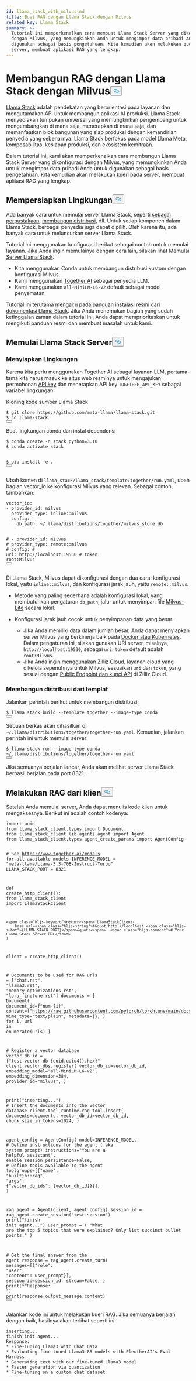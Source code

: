```yaml
---
id: llama_stack_with_milvus.md
title: Buat RAG dengan Llama Stack dengan Milvus
related_key: Llama Stack
summary: >-
  Tutorial ini memperkenalkan cara membuat Llama Stack Server yang dikonfigurasi
  dengan Milvus, yang memungkinkan Anda untuk mengimpor data pribadi Anda untuk
  digunakan sebagai basis pengetahuan. Kita kemudian akan melakukan query pada
  server, membuat aplikasi RAG yang lengkap.
---
```

<h1 id="Build-RAG-with-Llama-Stack-with-Milvus" class="common-anchor-header">Membangun RAG dengan Llama Stack dengan Milvus<button data-href="#Build-RAG-with-Llama-Stack-with-Milvus" class="anchor-icon" translate="no">
      <svg translate="no"
        aria-hidden="true"
        focusable="false"
        height="20"
        version="1.1"
        viewBox="0 0 16 16"
        width="16"
      >
        <path
          fill="#0092E4"
          fill-rule="evenodd"
          d="M4 9h1v1H4c-1.5 0-3-1.69-3-3.5S2.55 3 4 3h4c1.45 0 3 1.69 3 3.5 0 1.41-.91 2.72-2 3.25V8.59c.58-.45 1-1.27 1-2.09C10 5.22 8.98 4 8 4H4c-.98 0-2 1.22-2 2.5S3 9 4 9zm9-3h-1v1h1c1 0 2 1.22 2 2.5S13.98 12 13 12H9c-.98 0-2-1.22-2-2.5 0-.83.42-1.64 1-2.09V6.25c-1.09.53-2 1.84-2 3.25C6 11.31 7.55 13 9 13h4c1.45 0 3-1.69 3-3.5S14.5 6 13 6z"
        ></path>
      </svg>
    </button></h1><p><a href="https://github.com/meta-llama/llama-stack/tree/main">Llama Stack</a> adalah pendekatan yang berorientasi pada layanan dan mengutamakan API untuk membangun aplikasi AI produksi. Llama Stack menyediakan tumpukan universal yang memungkinkan pengembang untuk mengembangkan di mana saja, menerapkan di mana saja, dan memanfaatkan blok bangunan yang siap produksi dengan kemandirian penyedia yang sebenarnya. Llama Stack berfokus pada model Llama Meta, komposabilitas, kesiapan produksi, dan ekosistem kemitraan.</p>
<p>Dalam tutorial ini, kami akan memperkenalkan cara membangun Llama Stack Server yang dikonfigurasi dengan Milvus, yang memungkinkan Anda untuk mengimpor data pribadi Anda untuk digunakan sebagai basis pengetahuan. Kita kemudian akan melakukan kueri pada server, membuat aplikasi RAG yang lengkap.</p>
<h2 id="Preparing-the-Environment" class="common-anchor-header">Mempersiapkan Lingkungan<button data-href="#Preparing-the-Environment" class="anchor-icon" translate="no">
      <svg translate="no"
        aria-hidden="true"
        focusable="false"
        height="20"
        version="1.1"
        viewBox="0 0 16 16"
        width="16"
      >
        <path
          fill="#0092E4"
          fill-rule="evenodd"
          d="M4 9h1v1H4c-1.5 0-3-1.69-3-3.5S2.55 3 4 3h4c1.45 0 3 1.69 3 3.5 0 1.41-.91 2.72-2 3.25V8.59c.58-.45 1-1.27 1-2.09C10 5.22 8.98 4 8 4H4c-.98 0-2 1.22-2 2.5S3 9 4 9zm9-3h-1v1h1c1 0 2 1.22 2 2.5S13.98 12 13 12H9c-.98 0-2-1.22-2-2.5 0-.83.42-1.64 1-2.09V6.25c-1.09.53-2 1.84-2 3.25C6 11.31 7.55 13 9 13h4c1.45 0 3-1.69 3-3.5S14.5 6 13 6z"
        ></path>
      </svg>
    </button></h2><p>Ada banyak cara untuk memulai server Llama Stack, seperti <a href="https://llama-stack.readthedocs.io/en/latest/distributions/importing_as_library.html">sebagai perpustakaan</a>, <a href="https://llama-stack.readthedocs.io/en/latest/distributions/building_distro.html">membangun distribusi</a>, dll. Untuk setiap komponen dalam Llama Stack, berbagai penyedia juga dapat dipilih. Oleh karena itu, ada banyak cara untuk meluncurkan server Llama Stack.</p>
<p>Tutorial ini menggunakan konfigurasi berikut sebagai contoh untuk memulai layanan. Jika Anda ingin memulainya dengan cara lain, silakan lihat Memulai <a href="https://llama-stack.readthedocs.io/en/latest/distributions/index.html">Server Llama Stack</a>.</p>
<ul>
<li>Kita menggunakan Conda untuk membangun distribusi kustom dengan konfigurasi Milvus.</li>
<li>Kami menggunakan <a href="https://llama-stack.readthedocs.io/en/latest/distributions/self_hosted_distro/together.html#via-conda">Together AI</a> sebagai penyedia LLM.</li>
<li>Kami menggunakan <code translate="no">all-MiniLM-L6-v2</code> default sebagai model penyematan.</li>
</ul>
<div class="alert note">
<p>Tutorial ini terutama mengacu pada panduan instalasi resmi dari <a href="https://llama-stack.readthedocs.io/en/latest/index.html">dokumentasi Llama Stack</a>. Jika Anda menemukan bagian yang sudah ketinggalan zaman dalam tutorial ini, Anda dapat memprioritaskan untuk mengikuti panduan resmi dan membuat masalah untuk kami.</p>
</div>
<h2 id="Start-Llama-Stack-Server" class="common-anchor-header">Memulai Llama Stack Server<button data-href="#Start-Llama-Stack-Server" class="anchor-icon" translate="no">
      <svg translate="no"
        aria-hidden="true"
        focusable="false"
        height="20"
        version="1.1"
        viewBox="0 0 16 16"
        width="16"
      >
        <path
          fill="#0092E4"
          fill-rule="evenodd"
          d="M4 9h1v1H4c-1.5 0-3-1.69-3-3.5S2.55 3 4 3h4c1.45 0 3 1.69 3 3.5 0 1.41-.91 2.72-2 3.25V8.59c.58-.45 1-1.27 1-2.09C10 5.22 8.98 4 8 4H4c-.98 0-2 1.22-2 2.5S3 9 4 9zm9-3h-1v1h1c1 0 2 1.22 2 2.5S13.98 12 13 12H9c-.98 0-2-1.22-2-2.5 0-.83.42-1.64 1-2.09V6.25c-1.09.53-2 1.84-2 3.25C6 11.31 7.55 13 9 13h4c1.45 0 3-1.69 3-3.5S14.5 6 13 6z"
        ></path>
      </svg>
    </button></h2><h3 id="Prepare-the-Environment" class="common-anchor-header">Menyiapkan Lingkungan</h3><p>Karena kita perlu menggunakan Together AI sebagai layanan LLM, pertama-tama kita harus masuk ke situs web resminya untuk mengajukan permohonan <a href="https://api.together.xyz/settings/api-keys">API key</a> dan menetapkan API key <code translate="no">TOGETHER_API_KEY</code> sebagai variabel lingkungan.</p>
<p>Kloning kode sumber Llama Stack</p>
<pre><code translate="no" class="language-bash">$ git <span class="hljs-built_in">clone</span> https://github.com/meta-llama/llama-stack.git
$ <span class="hljs-built_in">cd</span> llama-stack
<button class="copy-code-btn"></button></code></pre>
<p>Buat lingkungan conda dan instal dependensi</p>
<pre><code translate="no" class="language-bash">$ conda create -n stack python=3.10
$ conda activate stack

$ pip install -e .
<button class="copy-code-btn"></button></code></pre>
<p>Ubah konten di <code translate="no">llama_stack/llama_stack/template/together/run.yaml</code>, ubah bagian vector_io ke konfigurasi Milvus yang relevan. Sebagai contoh, tambahkan:</p>
<pre><code translate="no" class="language-yaml"><span class="hljs-attr">vector_io:</span>
<span class="hljs-bullet">-</span> <span class="hljs-attr">provider_id:</span> <span class="hljs-string">milvus</span>
  <span class="hljs-attr">provider_type:</span> <span class="hljs-string">inline::milvus</span>
  <span class="hljs-attr">config:</span>
    <span class="hljs-attr">db_path:</span> <span class="hljs-string">~/.llama/distributions/together/milvus_store.db</span>

<span class="hljs-comment">#  - provider_id: milvus</span>
<span class="hljs-comment">#    provider_type: remote::milvus</span>
<span class="hljs-comment">#    config:</span>
<span class="hljs-comment">#      uri: http://localhost:19530</span>
<span class="hljs-comment">#      token: root:Milvus</span>
<button class="copy-code-btn"></button></code></pre>
<p>Di Llama Stack, Milvus dapat dikonfigurasi dengan dua cara: konfigurasi lokal, yaitu <code translate="no">inline::milvus</code>, dan konfigurasi jarak jauh, yaitu <code translate="no">remote::milvus</code>.</p>
<ul>
<li><p>Metode yang paling sederhana adalah konfigurasi lokal, yang membutuhkan pengaturan <code translate="no">db_path</code>, jalur untuk menyimpan file <a href="https://milvus.io/docs/quickstart.md">Milvus-Lite</a> secara lokal.</p></li>
<li><p>Konfigurasi jarak jauh cocok untuk penyimpanan data yang besar.</p>
<ul>
<li>Jika Anda memiliki data dalam jumlah besar, Anda dapat menyiapkan server Milvus yang berkinerja baik pada <a href="https://milvus.io/docs/quickstart.md">Docker atau Kubernetes</a>. Dalam pengaturan ini, silakan gunakan URI server, misalnya, <code translate="no">http://localhost:19530</code>, sebagai <code translate="no">uri</code>. <code translate="no">token</code> default adalah <code translate="no">root:Milvus</code>.</li>
<li>Jika Anda ingin menggunakan <a href="https://zilliz.com/cloud">Zilliz Cloud</a>, layanan cloud yang dikelola sepenuhnya untuk Milvus, sesuaikan <code translate="no">uri</code> dan <code translate="no">token</code>, yang sesuai dengan <a href="https://docs.zilliz.com/docs/on-zilliz-cloud-console#free-cluster-details">Public Endpoint dan kunci API</a> di Zilliz Cloud.</li>
</ul></li>
</ul>
<h3 id="Build-distribution-from-the-template" class="common-anchor-header">Membangun distribusi dari templat</h3><p>Jalankan perintah berikut untuk membangun distribusi:</p>
<pre><code translate="no" class="language-bash">$ llama stack build --template together --image-type conda
<button class="copy-code-btn"></button></code></pre>
<p>Sebuah berkas akan dihasilkan di <code translate="no">~/.llama/distributions/together/together-run.yaml</code>. Kemudian, jalankan perintah ini untuk memulai server:</p>
<pre><code translate="no" class="language-bash">$ llama stack run --image-type conda ~/.llama/distributions/together/together-run.yaml
<button class="copy-code-btn"></button></code></pre>
<p>Jika semuanya berjalan lancar, Anda akan melihat server Llama Stack berhasil berjalan pada port 8321.</p>
<h2 id="Perform-RAG-from-client" class="common-anchor-header">Melakukan RAG dari klien<button data-href="#Perform-RAG-from-client" class="anchor-icon" translate="no">
      <svg translate="no"
        aria-hidden="true"
        focusable="false"
        height="20"
        version="1.1"
        viewBox="0 0 16 16"
        width="16"
      >
        <path
          fill="#0092E4"
          fill-rule="evenodd"
          d="M4 9h1v1H4c-1.5 0-3-1.69-3-3.5S2.55 3 4 3h4c1.45 0 3 1.69 3 3.5 0 1.41-.91 2.72-2 3.25V8.59c.58-.45 1-1.27 1-2.09C10 5.22 8.98 4 8 4H4c-.98 0-2 1.22-2 2.5S3 9 4 9zm9-3h-1v1h1c1 0 2 1.22 2 2.5S13.98 12 13 12H9c-.98 0-2-1.22-2-2.5 0-.83.42-1.64 1-2.09V6.25c-1.09.53-2 1.84-2 3.25C6 11.31 7.55 13 9 13h4c1.45 0 3-1.69 3-3.5S14.5 6 13 6z"
        ></path>
      </svg>
    </button></h2><p>Setelah Anda memulai server, Anda dapat menulis kode klien untuk mengaksesnya. Berikut ini adalah contoh kodenya:</p>
<pre><code translate="no" class="language-python"><span class="hljs-keyword">import</span> uuid
<span class="hljs-keyword">from</span> llama_stack_client.types <span class="hljs-keyword">import</span> Document
<span class="hljs-keyword">from</span> llama_stack_client.lib.agents.agent <span class="hljs-keyword">import</span> Agent
<span class="hljs-keyword">from</span> llama_stack_client.types.agent_create_params <span class="hljs-keyword">import</span> AgentConfig

<span class="hljs-comment"># See https://www.together.ai/models for all available models</span>
INFERENCE_MODEL = <span class="hljs-string">&quot;meta-llama/Llama-3.3-70B-Instruct-Turbo&quot;</span>
LLAMA_STACK_PORT = <span class="hljs-number">8321</span>


<span class="hljs-keyword">def</span> <span class="hljs-title function_">create_http_client</span>():
    <span class="hljs-keyword">from</span> llama_stack_client <span class="hljs-keyword">import</span> LlamaStackClient

    <span class="hljs-keyword">return</span> LlamaStackClient(
        base_url=<span class="hljs-string">f&quot;http://localhost:<span class="hljs-subst">{LLAMA_STACK_PORT}</span>&quot;</span>  <span class="hljs-comment"># Your Llama Stack Server URL</span>
    )


client = create_http_client()

<span class="hljs-comment"># Documents to be used for RAG</span>
urls = [<span class="hljs-string">&quot;chat.rst&quot;</span>, <span class="hljs-string">&quot;llama3.rst&quot;</span>, <span class="hljs-string">&quot;memory_optimizations.rst&quot;</span>, <span class="hljs-string">&quot;lora_finetune.rst&quot;</span>]
documents = [
    Document(
        document_id=<span class="hljs-string">f&quot;num-<span class="hljs-subst">{i}</span>&quot;</span>,
        content=<span class="hljs-string">f&quot;https://raw.githubusercontent.com/pytorch/torchtune/main/docs/source/tutorials/<span class="hljs-subst">{url}</span>&quot;</span>,
        mime_type=<span class="hljs-string">&quot;text/plain&quot;</span>,
        metadata={},
    )
    <span class="hljs-keyword">for</span> i, url <span class="hljs-keyword">in</span> <span class="hljs-built_in">enumerate</span>(urls)
]

<span class="hljs-comment"># Register a vector database</span>
vector_db_id = <span class="hljs-string">f&quot;test-vector-db-<span class="hljs-subst">{uuid.uuid4().<span class="hljs-built_in">hex</span>}</span>&quot;</span>
client.vector_dbs.register(
    vector_db_id=vector_db_id,
    embedding_model=<span class="hljs-string">&quot;all-MiniLM-L6-v2&quot;</span>,
    embedding_dimension=<span class="hljs-number">384</span>,
    provider_id=<span class="hljs-string">&quot;milvus&quot;</span>,
)

<span class="hljs-built_in">print</span>(<span class="hljs-string">&quot;inserting...&quot;</span>)
<span class="hljs-comment"># Insert the documents into the vector database</span>
client.tool_runtime.rag_tool.insert(
    documents=documents, vector_db_id=vector_db_id, chunk_size_in_tokens=<span class="hljs-number">1024</span>,
)

agent_config = AgentConfig(
    model=INFERENCE_MODEL,
    <span class="hljs-comment"># Define instructions for the agent ( aka system prompt)</span>
    instructions=<span class="hljs-string">&quot;You are a helpful assistant&quot;</span>,
    enable_session_persistence=<span class="hljs-literal">False</span>,
    <span class="hljs-comment"># Define tools available to the agent</span>
    toolgroups=[{<span class="hljs-string">&quot;name&quot;</span>: <span class="hljs-string">&quot;builtin::rag&quot;</span>, <span class="hljs-string">&quot;args&quot;</span>: {<span class="hljs-string">&quot;vector_db_ids&quot;</span>: [vector_db_id]}}],
)

rag_agent = Agent(client, agent_config)
session_id = rag_agent.create_session(<span class="hljs-string">&quot;test-session&quot;</span>)
<span class="hljs-built_in">print</span>(<span class="hljs-string">&quot;finish init agent...&quot;</span>)
user_prompt = (
    <span class="hljs-string">&quot;What are the top 5 topics that were explained? Only list succinct bullet points.&quot;</span>
)

<span class="hljs-comment"># Get the final answer from the agent</span>
response = rag_agent.create_turn(
    messages=[{<span class="hljs-string">&quot;role&quot;</span>: <span class="hljs-string">&quot;user&quot;</span>, <span class="hljs-string">&quot;content&quot;</span>: user_prompt}],
    session_id=session_id,
    stream=<span class="hljs-literal">False</span>,
)
<span class="hljs-built_in">print</span>(<span class="hljs-string">f&quot;Response: &quot;</span>)
<span class="hljs-built_in">print</span>(response.output_message.content)
<button class="copy-code-btn"></button></code></pre>
<p>Jalankan kode ini untuk melakukan kueri RAG. Jika semuanya berjalan dengan baik, hasilnya akan terlihat seperti ini:</p>
<pre><code translate="no" class="language-log">inserting...
finish init agent...
Response: 
* Fine-Tuning Llama3 with Chat Data
* Evaluating fine-tuned Llama3-8B models with EleutherAI's Eval Harness
* Generating text with our fine-tuned Llama3 model
* Faster generation via quantization
* Fine-tuning on a custom chat dataset
</code></pre>
